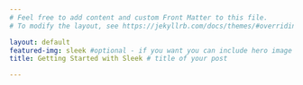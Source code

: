 ```yaml
---
# Feel free to add content and custom Front Matter to this file.
# To modify the layout, see https://jekyllrb.com/docs/themes/#overriding-theme-defaults

layout: default
featured-img: sleek #optional - if you want you can include hero image
title: Getting Started with Sleek # title of your post

---
```


<script type="text/javascript" src="//counter.websiteout.net/js/22/0/0/0"></script>
<!-- <script src="https://ajax.googleapis.com/ajax/libs/jquery/3.3.1/jquery.min.js"></script> -->

<script type="text/javascript">
</script>
